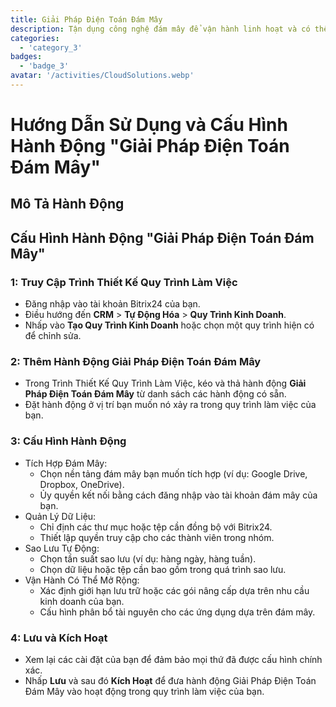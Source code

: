 ```yaml
---
title: Giải Pháp Điện Toán Đám Mây
description: Tận dụng công nghệ đám mây để vận hành linh hoạt và có thể mở rộng.
categories: 
  - 'category_3'
badges: 
  - 'badge_3'
avatar: '/activities/CloudSolutions.webp'
---
```

# Hướng Dẫn Sử Dụng và Cấu Hình Hành Động "Giải Pháp Điện Toán Đám Mây"

## Mô Tả Hành Động

## **Cấu Hình Hành Động "Giải Pháp Điện Toán Đám Mây"**

### 1: Truy Cập Trình Thiết Kế Quy Trình Làm Việc
- Đăng nhập vào tài khoản Bitrix24 của bạn.
- Điều hướng đến **CRM** > **Tự Động Hóa** > **Quy Trình Kinh Doanh**.
- Nhấp vào **Tạo Quy Trình Kinh Doanh** hoặc chọn một quy trình hiện có để chỉnh sửa.

### 2: Thêm Hành Động Giải Pháp Điện Toán Đám Mây
- Trong Trình Thiết Kế Quy Trình Làm Việc, kéo và thả hành động **Giải Pháp Điện Toán Đám Mây** từ danh sách các hành động có sẵn.
- Đặt hành động ở vị trí bạn muốn nó xảy ra trong quy trình làm việc của bạn.

### 3: Cấu Hình Hành Động
- Tích Hợp Đám Mây:
  - Chọn nền tảng đám mây bạn muốn tích hợp (ví dụ: Google Drive, Dropbox, OneDrive).
  - Ủy quyền kết nối bằng cách đăng nhập vào tài khoản đám mây của bạn.
- Quản Lý Dữ Liệu:
  - Chỉ định các thư mục hoặc tệp cần đồng bộ với Bitrix24.
  - Thiết lập quyền truy cập cho các thành viên trong nhóm.
- Sao Lưu Tự Động:
  - Chọn tần suất sao lưu (ví dụ: hàng ngày, hàng tuần).
  - Chọn dữ liệu hoặc tệp cần bao gồm trong quá trình sao lưu.
- Vận Hành Có Thể Mở Rộng:
  - Xác định giới hạn lưu trữ hoặc các gói nâng cấp dựa trên nhu cầu kinh doanh của bạn.
  - Cấu hình phân bổ tài nguyên cho các ứng dụng dựa trên đám mây.

### 4: Lưu và Kích Hoạt
- Xem lại các cài đặt của bạn để đảm bảo mọi thứ đã được cấu hình chính xác.
- Nhấp **Lưu** và sau đó **Kích Hoạt** để đưa hành động Giải Pháp Điện Toán Đám Mây vào hoạt động trong quy trình làm việc của bạn.